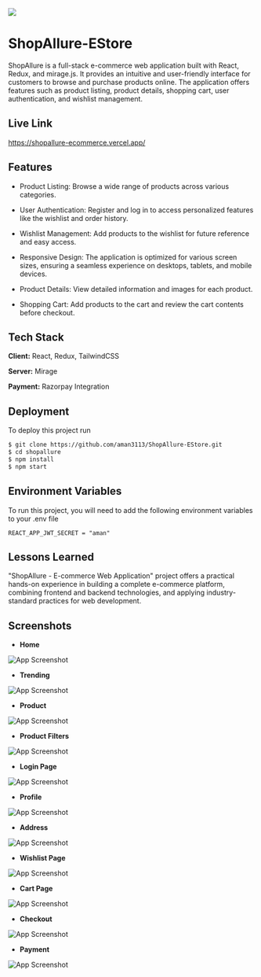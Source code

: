 <div>
    <img src="./readmeAssets/ShopAllure.png"/>
</div>

# ShopAllure-EStore

ShopAllure is a full-stack e-commerce web application built with React, Redux, and mirage.js. It provides an intuitive and user-friendly interface for customers to browse and purchase products online. The application offers features such as product listing, product details, shopping cart, user authentication, and wishlist management.

## Live Link

https://shopallure-ecommerce.vercel.app/

## Features

- Product Listing: Browse a wide range of products across various categories.

- User Authentication: Register and log in to access personalized features like the wishlist and order history.
- Wishlist Management: Add products to the wishlist for future reference and easy access.
- Responsive Design: The application is optimized for various screen sizes, ensuring a seamless experience on desktops, tablets, and mobile devices.
- Product Details: View detailed information and images for each product.
- Shopping Cart: Add products to the cart and review the cart contents before checkout.

## Tech Stack

**Client:** React, Redux, TailwindCSS

**Server:** Mirage

**Payment:** Razorpay Integration

## Deployment

To deploy this project run

```bash
$ git clone https://github.com/aman3113/ShopAllure-EStore.git
$ cd shopallure
$ npm install
$ npm start
```

## Environment Variables

To run this project, you will need to add the following environment variables to your .env file

`REACT_APP_JWT_SECRET = "aman"`

## Lessons Learned

"ShopAllure - E-commerce Web Application" project offers a practical hands-on experience in building a complete e-commerce platform, combining frontend and backend technologies, and applying industry-standard practices for web development.

## Screenshots

- **Home**

![App Screenshot](./readmeAssets/homePage.png)

- **Trending**

![App Screenshot](./readmeAssets/homePage2.png)

- **Product**

![App Screenshot](./readmeAssets/productPage.png)

- **Product Filters**

![App Screenshot](./readmeAssets/productFilters.png)

- **Login Page**

![App Screenshot](./readmeAssets/login.png)

- **Profile**

![App Screenshot](./readmeAssets/profilePage.png)

- **Address**

![App Screenshot](./readmeAssets/AddressPage.png)

- **Wishlist Page**

![App Screenshot](./readmeAssets/wishlist.png)

- **Cart Page**

![App Screenshot](./readmeAssets/cart.png)

- **Checkout**

![App Screenshot](./readmeAssets/checkout.png)

- **Payment**

![App Screenshot](./readmeAssets/payment.png)
